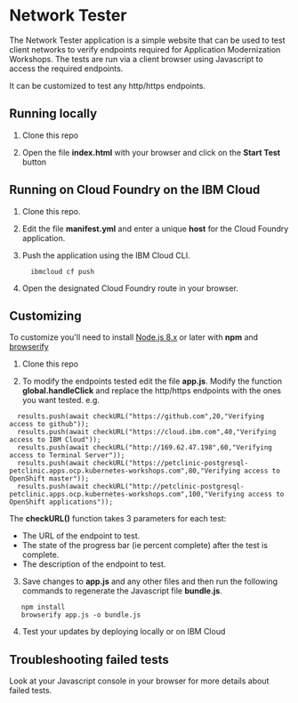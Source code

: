 # Network Tester

The Network Tester application is a simple website that can be used to test client networks to verify  endpoints required for Application Modernization Workshops. The tests are run via a client browser using Javascript to access the required endpoints.

It can be customized to test any http/https endpoints.

## Running locally

1. Clone this repo

2. Open the file **index.html** with your browser and click on the **Start Test** button

## Running on Cloud Foundry on the IBM Cloud

1. Clone this repo.

2. Edit the file **manifest.yml** and enter a unique **host** for the Cloud Foundry application.

3. Push the application using the IBM Cloud CLI.

   ```
     ibmcloud cf push
   ```
4. Open the designated Cloud Foundry route in your browser.

## Customizing

To customize you'll need to install [Node.js 8.x](https://nodejs.org/en/download/) or later with **npm** and [browserify](http://browserify.org/)

1. Clone this repo

2. To modify the endpoints tested edit the file **app.js**. Modify the function **global.handleClick** and  replace the http/https endpoints with the ones you want tested.
e.g.
```
  results.push(await checkURL("https://github.com",20,"Verifying access to github"));
  results.push(await checkURL("https://cloud.ibm.com",40,"Verifying access to IBM Cloud"));
  results.push(await checkURL("http://169.62.47.198",60,"Verifying access to Terminal Server"));
  results.push(await checkURL("https://petclinic-postgresql-petclinic.apps.ocp.kubernetes-workshops.com",80,"Verifying access to OpenShift master"));
  results.push(await checkURL("http://petclinic-postgresql-petclinic.apps.ocp.kubernetes-workshops.com",100,"Verifying access to OpenShift applications"));
```  
The **checkURL()** function takes 3 parameters for each test:
   - The URL of the endpoint to test.
   - The state of the progress bar (ie percent complete) after the test is complete.
   - The description of the endpoint to test.


3. Save changes to **app.js** and any other files and then run the following commands to regenerate the Javascript file **bundle.js**.
```
   npm install
   browserify app.js -o bundle.js
```

4. Test your updates by deploying locally or on IBM Cloud

## Troubleshooting failed tests

Look at your Javascript console in your browser for more details about failed tests.
